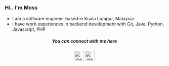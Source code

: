 ### Hi.. I'm Moss

- I am a software engineer based in Kuala Lumpur, Malaysia
- I have work experiences in backend development with Go, Java, Python, Javascript, PHP


<h5 align="center">You can connect with me here</h5>

<p align="center">
<a href="https://twitter.com/msyaifullah" target="blank"><img align="center" src="https://cdn.jsdelivr.net/npm/simple-icons@3.0.1/icons/twitter.svg" alt="msyaifullah" height="30" width="30" /></a>
<a href="https://www.linkedin.com/in/msyaifullah" target="blank"><img align="center" src="https://cdn.jsdelivr.net/npm/simple-icons@3.0.1/icons/linkedin.svg" alt="msyaifullah" height="30" width="30" /></a>
</p>
